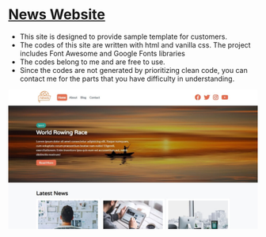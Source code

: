 # [News Website](https://sitefornews.netlify.app/)
- This site is designed to provide sample template for customers.
- The codes of this site are written with html and vanilla css. The project includes Font Awesome and Google Fonts libraries
- The codes belong to me and are free to use.
- Since the codes are not generated by prioritizing clean code, you can contact me for the parts that you have difficulty in understanding.

![The Image of the Website](https://github.com/ahakansahin/DemoDesign-Site_For_News/blob/main/sitefornews.jpg)
